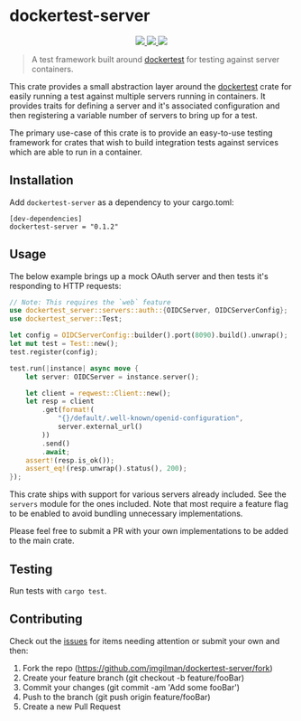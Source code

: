 # dockertest-server

<p align="center">
    <a href="https://crates.io/crates/dockertest-server">
        <img src="https://img.shields.io/crates/v/dockertest-server">
    </a>
    <a href="https://docs.rs/dockertest-server">
        <img src="https://img.shields.io/docsrs/dockertest-server" />
    </a>
    <a href="https://github.com/jmgilman/dockertest-server/actions/workflows/ci.yml">
        <img src="https://github.com/jmgilman/dockertest-server/actions/workflows/ci.yml/badge.svg"/>
    </a>
</p>

> A test framework built around [dockertest][1] for testing against server containers.

This crate provides a small abstraction layer around the 
[dockertest][1] crate for easily running a test against multiple servers running 
in containers. It provides traits for defining a server and it's associated 
configuration and then registering a variable number of servers to bring up for 
a test.

The primary use-case of this crate is to provide an easy-to-use testing
framework for crates that wish to build integration tests against services which
are able to run in a container.

## Installation

Add `dockertest-server` as a dependency to your cargo.toml:
```
[dev-dependencies]
dockertest-server = "0.1.2"
```

## Usage

The below example brings up a mock OAuth server and then tests it's responding 
to HTTP requests:

```rust
// Note: This requires the `web` feature
use dockertest_server::servers::auth::{OIDCServer, OIDCServerConfig};
use dockertest_server::Test;

let config = OIDCServerConfig::builder().port(8090).build().unwrap();
let mut test = Test::new();
test.register(config);

test.run(|instance| async move {
    let server: OIDCServer = instance.server();

    let client = reqwest::Client::new();
    let resp = client
        .get(format!(
            "{}/default/.well-known/openid-configuration",
            server.external_url()
        ))
        .send()
        .await;
    assert!(resp.is_ok());
    assert_eq!(resp.unwrap().status(), 200);
});
```

This crate ships with support for various servers already included. See the 
`servers` module for the ones included. Note that most require a feature flag to
be enabled to avoid bundling unnecessary implementations.

Please feel free to submit a PR with your own implementations to be added to the
main crate.

## Testing

Run tests with `cargo test`.

## Contributing

Check out the [issues][2] for items needing attention or submit your own and 
then:

1. Fork the repo (https://github.com/jmgilman/dockertest-server/fork)
2. Create your feature branch (git checkout -b feature/fooBar)
3. Commit your changes (git commit -am 'Add some fooBar')
4. Push to the branch (git push origin feature/fooBar)
5. Create a new Pull Request

[1]: https://crates.io/crates/dockertest
[2]: https://github.com/jmgilman/dockertest-server/issues
